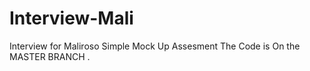 # Interview-Mali
Interview for Maliroso Simple Mock Up Assesment
The Code is On the MASTER BRANCH .
